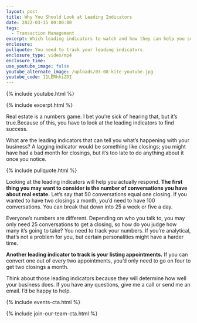 ```yaml
---
layout: post
title: Why You Should Look at Leading Indicators
date: 2022-03-15 00:00:00
tags:
  - Transaction Management
excerpt: Which leading indicators to watch and how they can help you succeed.
enclosure:
pullquote: You need to track your leading indicators.
enclosure_type: video/mp4
enclosure_time:
use_youtube_image: false
youtube_alternate_image: /uploads/03-08-kite-youtube.jpg
youtube_code: 11LERhhiZDI
---
```

{% include youtube.html %}

{% include excerpt.html %}

Real estate is a numbers game. I bet you’re sick of hearing that, but it’s true.Because of this, you have to look at the leading indicators to find success.

What are the leading indicators that can tell you what’s happening with your business? A lagging indicator would be something like closings; you might have had a bad month for closings, but it’s too late to do anything about it once you notice.

{% include pullquote.html %}

Looking at the leading indicators will help you actually respond. **The first thing you may want to consider is the number of conversations you have about real estate.** Let’s say that 50 conversations equal one closing. If you wanted to have two closings a month, you’d need to have 100 conversations. You can break that down into 25 a week or five a day.&nbsp;

Everyone’s numbers are different. Depending on who you talk to, you may only need 25 conversations to get a closing, so how do you judge how many it’s going to take? You need to track your numbers. If you’re analytical, that’s not a problem for you, but certain personalities might have a harder time.

**Another leading indicator to track is your listing appointments.** If you can convert one out of every two appointments, you’d only need to go on four to get two closings a month.&nbsp;

Think about those leading indicators because they will determine how well your business does. If you have any questions, give me a call or send me an email. I’d be happy to help.

{% include events-cta.html %}

{% include join-our-team-cta.html %}
